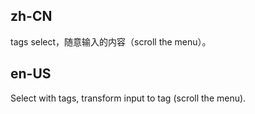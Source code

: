 ## zh-CN

tags select，随意输入的内容（scroll the menu）。

## en-US

Select with tags, transform input to tag (scroll the menu).
